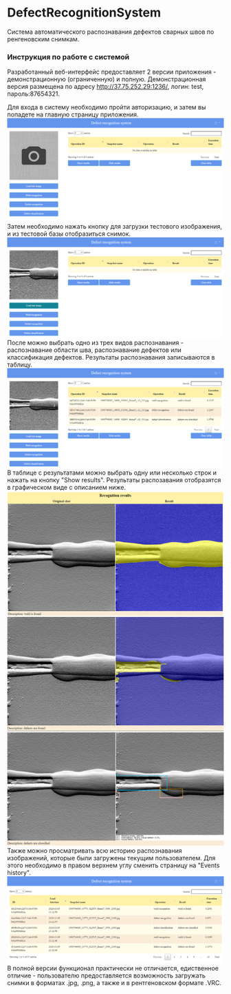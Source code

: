 # DefectRecognitionSystem
Система автоматического распознавания дефектов сварных швов по ренгеновским снимкам.
### Инструкция по работе с системой
Разработанный веб-интерфейс предоставляет 2 версии приложения - демонстрационную (ограниченную) и полную. Демонстрационная версия размещена по адресу http://37.75.252.29:1236/, логин: test, пароль:87654321.

Для входа в систему необходимо пройти авторизацию, и затем вы попадете на главную страницу приложения.
![](https://github.com/NastyaMittseva/DefectRecognitionSystem/blob/master/screens/main.png)
Затем необходимо нажать кнопку для загрузки тестового изображения, и из тестовой базы отобразиться снимок.
![](https://github.com/NastyaMittseva/DefectRecognitionSystem/blob/master/screens/load_image.png)
После можно выбрать одно из трех видов распознавания - распознавание области шва, распознавание дефектов или классификация дефектов. Результаты распознавания записываются в таблицу.
![](https://github.com/NastyaMittseva/DefectRecognitionSystem/blob/master/screens/results.png)
В таблице с результатами можно выбрать одну или несколько строк и нажать на кнопку "Show results". Результаты распозавания отобразятся в графическом виде с описанием ниже. 
![](https://github.com/NastyaMittseva/DefectRecognitionSystem/blob/master/screens/weld_recognition.png)
![](https://github.com/NastyaMittseva/DefectRecognitionSystem/blob/master/screens/defect_recognition.png)
![](https://github.com/NastyaMittseva/DefectRecognitionSystem/blob/master/screens/defect_classification.png)
Также можно просматривать всю историю распознавания изображений, которые были загружены текущим пользователем. Для этого необходимо в правом верхнем углу сменить страницу на "Events history".
![](https://github.com/NastyaMittseva/DefectRecognitionSystem/blob/master/screens/history.png)
В полной версии функционал практически не отличается, едиственное отличие - пользователю предоставляется возможность загружать снимки в форматах .jpg, .png, а также и в рентгеновском формате .VRC.